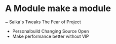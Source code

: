 # A Module make a module
~ Saika's Tweaks The Fear of Project
- Personalbuild Changing Source Open
- Make performance better without VIP
